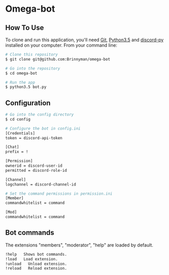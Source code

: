 # Omega-bot

## How To Use

To clone and run this application, you'll need [Git](https://git-scm.com), [Python3.5](https://www.python.org/downloads/release/python-350/) and [discord-py](https://github.com/Rapptz/discord.py) installed on your computer. From your command line:

```bash
# Clone this repository
$ git clone git@github.com:Brinnyman/omega-bot

# Go into the repository
$ cd omega-bot

# Run the app
$ python3.5 bot.py
```

## Configuration

```bash
# Go into the config directory
$ cd config

# Configure the bot in config.ini
[Credentials]
token = discord-api-token

[Chat]
prefix = !

[Permission]
ownerid = discord-user-id
permitted = discord-role-id

[Channel]
logchannel = discord-channel-id

# Set the command permissions in permission.ini
[Member]
commandwhitelist = command

[Mod]
commandwhitelist = command
```

## Bot commands

The extensions "members", "moderator", "help" are loaded by default.

```bash
!help   Shows bot commands.
!load   Load extension.
!unload   Unload extension.
!reload   Reload extension.
```

